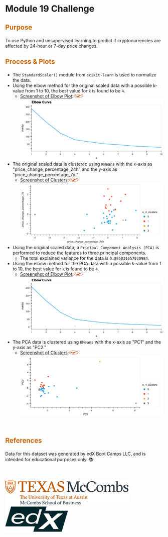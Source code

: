 # Module 19 Challenge

## <p style="color:#CC6600">Purpose</p> 

To use Python and unsupervised learning to predict if cryptocurrencies are affected by 24-hour or 7-day price changes.
<br>

## <p style="color:#CC6600">Process & Plots</p> 

- The `StandardScaler()` module from `scikit-learn` is used to normalize the data.
- Using the elbow method for the original scaled data with a possible k-value from 1 to 10, the best value for `k` is found to be `4`.
    - <ins>Screenshot of Elbow Plot</ins>:<img src="images/uta_icon_checkmark.svg" width="30" height="12">  <br>
![Map](images/elbow1.png)
- The original scaled data is clustered using `KMeans` with the x-axis as "price_change_percentage_24h" and the y-axis as "price_change_percentage_7d."
    - <ins>Screenshot of Clusters</ins>:<img src="images/uta_icon_checkmark.svg" width="30" height="12">  <br>
![Map](images/clusters1.png)
- Using the original scaled data, a `Pricipal Component Analysis (PCA)` is performed to reduce the features to three principal components.
    - The total explained variance for the data is `0.895031657030984`.
- Using the elbow method for the PCA data with a possible k-value from 1 to 10, the best value for `k` is found to be `4`.
    - <ins>Screenshot of Elbow Plot</ins>:<img src="images/uta_icon_checkmark.svg" width="30" height="12">  <br>
![Map](images/elbow2.png)
- The PCA data is clustered using `KMeans` with the x-axis as "PC1" and the y-axis as "PC2."
    - <ins>Screenshot of Clusters</ins>:<img src="images/uta_icon_checkmark.svg" width="30" height="12">  <br>
![Map](images/clusters2.png)
<br>

## <p style="color:#CC6600">References</p>

Data for this dataset was generated by edX Boot Camps LLC, and is intended for educational purposes only.  📚  
<br>
<br>
<br>
![UTlogo](images/utaustin-mccombs.png)      <img src="images/edx-logo-elm.svg" width="200" height="80"> 